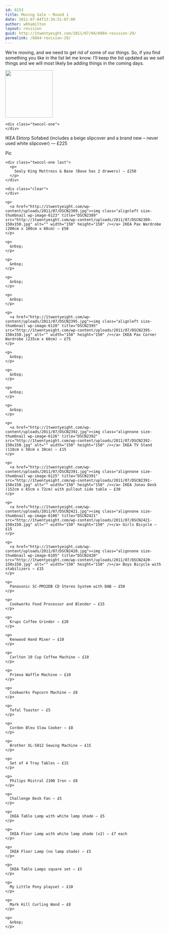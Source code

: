 ```yaml
---
id: 6153
title: Moving Sale — Round 1
date: 2011-07-04T13:34:51-07:00
author: wbhamilton
layout: revision
guid: http://1twentyeight.com/2011/07/04/6084-revision-29/
permalink: /6084-revision-29/
---
```

We&#8217;re moving, and we need to get rid of some of our things. So, if you find something you like in the list let me know. I&#8217;ll keep the list updated as we sell things and we will most likely be adding things in the coming days.

<div class="twocol-one">
  <p>
    <a href="http://1twentyeight.com/wp-content/uploads/2011/07/DSCN2393.jpg"><img class="size-thumbnail wp-image-6127 alignnone" title="DSCN2393" src="http://1twentyeight.com/wp-content/uploads/2011/07/DSCN2393-150x150.jpg" alt="" width="150" height="150" /></a>
  </p>
  
  <p>
    <a href="http://1twentyeight.com/wp-content/uploads/2011/07/DSCN2393.jpg"></a>
    
    <div class="twocol-one">
    </div>
  </p>
  
  <div class="twocol-one last">
    <p>
      IKEA Ektorp Sofabed (includes a beige slipcover and a brand new &#8211; never used white slipcover) — £225
    </p>
  </div>
  
  <div class="clear">
  </div>
  
  <p>
    <div class="twocol-one">
    </div>Pic</div> 
    
    <div class="twocol-one last">
      <p>
        Sealy King Mattress & Base (Base has 2 drawers) — £250
      </p>
    </div>
    
    <div class="clear">
    </div>
    
    <p>
      <a href="http://1twentyeight.com/wp-content/uploads/2011/07/DSCN2389.jpg"><img class="alignleft size-thumbnail wp-image-6123" title="DSCN2389" src="http://1twentyeight.com/wp-content/uploads/2011/07/DSCN2389-150x150.jpg" alt="" width="150" height="150" /></a> IKEA Pax Wardrobe (200cm x 100cm x 60cm) — £50
    </p>
    
    <p>
      &nbsp;
    </p>
    
    <p>
      &nbsp;
    </p>
    
    <p>
      &nbsp;
    </p>
    
    <p>
      &nbsp;
    </p>
    
    <p>
      <a href="http://1twentyeight.com/wp-content/uploads/2011/07/DSCN2395.jpg"><img class="alignleft size-thumbnail wp-image-6128" title="DSCN2395" src="http://1twentyeight.com/wp-content/uploads/2011/07/DSCN2395-150x150.jpg" alt="" width="150" height="150" /></a> IKEA Pax Corner Wardrobe (235cm x 60cm) — £75
    </p>
    
    <p>
      &nbsp;
    </p>
    
    <p>
      &nbsp;
    </p>
    
    <p>
      &nbsp;
    </p>
    
    <p>
      &nbsp;
    </p>
    
    <p>
      <a href="http://1twentyeight.com/wp-content/uploads/2011/07/DSCN2392.jpg"><img class="alignnone size-thumbnail wp-image-6126" title="DSCN2392" src="http://1twentyeight.com/wp-content/uploads/2011/07/DSCN2392-150x150.jpg" alt="" width="150" height="150" /></a> IKEA TV Stand (118cm x 50cm x 38cm) — £15
    </p>
    
    <p>
      <a href="http://1twentyeight.com/wp-content/uploads/2011/07/DSCN2391.jpg"><img class="alignnone size-thumbnail wp-image-6125" title="DSCN2391" src="http://1twentyeight.com/wp-content/uploads/2011/07/DSCN2391-150x150.jpg" alt="" width="150" height="150" /></a> IKEA Jonas Desk (152cm x 65cm x 72cm) with pullout side table — £30
    </p>
    
    <p>
      <a href="http://1twentyeight.com/wp-content/uploads/2011/07/DSCN2421.jpg"><img class="alignnone size-thumbnail wp-image-6106" title="DSCN2421" src="http://1twentyeight.com/wp-content/uploads/2011/07/DSCN2421-150x150.jpg" alt="" width="150" height="150" /></a> Girls Bicycle — £15
    </p>
    
    <p>
      <a href="http://1twentyeight.com/wp-content/uploads/2011/07/DSCN2420.jpg"><img class="alignnone size-thumbnail wp-image-6105" title="DSCN2420" src="http://1twentyeight.com/wp-content/uploads/2011/07/DSCN2420-150x150.jpg" alt="" width="150" height="150" /></a> Boys Bicycle with stabilizers — £15
    </p>
    
    <p>
      Panasonic SC-PM32DB CD Stereo System with DAB — £50
    </p>
    
    <p>
      Cookworks Food Processor and Blender — £15
    </p>
    
    <p>
      Krups Coffee Grinder — £20
    </p>
    
    <p>
      Kenwood Hand Mixer — £10
    </p>
    
    <p>
      Carlton 10 Cup Coffee Machine — £10
    </p>
    
    <p>
      Primva Waffle Machine — £10
    </p>
    
    <p>
      Cookworks Popcorn Machine — £8
    </p>
    
    <p>
      Tefal Toaster — £5
    </p>
    
    <p>
      Cordon Bleu Slow Cooker — £8
    </p>
    
    <p>
      Brother XL-5012 Sewing Machine — £15
    </p>
    
    <p>
      Set of 4 Tray Tables — £15
    </p>
    
    <p>
      Philips Mistral 2100 Iron — £8
    </p>
    
    <p>
      Challenge Desk Fan — £5
    </p>
    
    <p>
      IKEA Table Lamp with white lamp shade — £5
    </p>
    
    <p>
      IKEA Floor Lamp with white lamp shade (x2) — £7 each
    </p>
    
    <p>
      IKEA Floor Lamp (no lamp shade) — £5
    </p>
    
    <p>
      IKEA Table Lamps square set — £5
    </p>
    
    <p>
      My Little Pony playset — £10
    </p>
    
    <p>
      Mark Hill Curling Wand — £8
    </p>
    
    <p>
      &nbsp;
    </p>